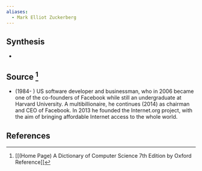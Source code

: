 ```yaml
---
aliases:
  - Mark Elliot Zuckerberg
---
```

## Synthesis
- 
## Source [^1]
- (1984- ) US software developer and businessman, who in 2006 became one of the co-founders of Facebook while still an undergraduate at Harvard University. A multibillionaire, he continues (2014) as chairman and CEO of Facebook. In 2013 he founded the Internet.org project, with the aim of bringing affordable Internet access to the whole world.
## References

[^1]: [[(Home Page) A Dictionary of Computer Science 7th Edition by Oxford Reference]]